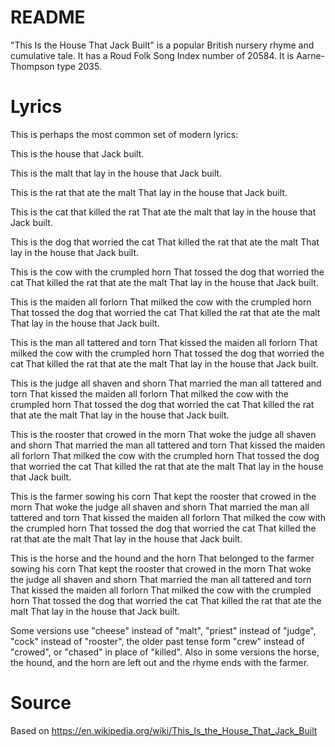 README
=========
"This Is the House That Jack Built" is a popular British nursery rhyme and cumulative tale. It has a Roud Folk Song Index number of 20584. It is Aarne-Thompson type 2035.


Lyrics
==========
This is perhaps the most common set of modern lyrics:

This is the house that Jack built.

This is the malt that lay in the house that Jack built.

This is the rat that ate the malt
That lay in the house that Jack built.

This is the cat that killed the rat
That ate the malt that lay in the house that Jack built.

This is the dog that worried the cat
That killed the rat that ate the malt
That lay in the house that Jack built.

This is the cow with the crumpled horn
That tossed the dog that worried the cat
That killed the rat that ate the malt
That lay in the house that Jack built.

This is the maiden all forlorn
That milked the cow with the crumpled horn
That tossed the dog that worried the cat
That killed the rat that ate the malt
That lay in the house that Jack built.

This is the man all tattered and torn
That kissed the maiden all forlorn
That milked the cow with the crumpled horn
That tossed the dog that worried the cat
That killed the rat that ate the malt
That lay in the house that Jack built.

This is the judge all shaven and shorn
That married the man all tattered and torn
That kissed the maiden all forlorn
That milked the cow with the crumpled horn
That tossed the dog that worried the cat
That killed the rat that ate the malt
That lay in the house that Jack built.

This is the rooster that crowed in the morn
That woke the judge all shaven and shorn
That married the man all tattered and torn
That kissed the maiden all forlorn
That milked the cow with the crumpled horn
That tossed the dog that worried the cat
That killed the rat that ate the malt
That lay in the house that Jack built.

This is the farmer sowing his corn
That kept the rooster that crowed in the morn
That woke the judge all shaven and shorn
That married the man all tattered and torn
That kissed the maiden all forlorn
That milked the cow with the crumpled horn
That tossed the dog that worried the cat
That killed the rat that ate the malt
That lay in the house that Jack built.

This is the horse and the hound and the horn
That belonged to the farmer sowing his corn
That kept the rooster that crowed in the morn
That woke the judge all shaven and shorn
That married the man all tattered and torn
That kissed the maiden all forlorn
That milked the cow with the crumpled horn
That tossed the dog that worried the cat
That killed the rat that ate the malt
That lay in the house that Jack built.


Some versions use "cheese" instead of "malt", "priest" instead of "judge", "cock" instead of "rooster", the older past tense form "crew" instead of "crowed", or "chased" in place of "killed". Also in some versions the horse, the hound, and the horn are left out and the rhyme ends with the farmer.


Source
===========
Based on https://en.wikipedia.org/wiki/This_Is_the_House_That_Jack_Built
